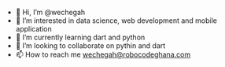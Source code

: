 - 👋 Hi, I’m @wechegah
- 👀 I’m interested in data science, web development and mobile application
- 🌱 I’m currently learning dart and python
- 💞️ I’m looking to collaborate on pythin and dart
- 📫 How to reach me wechegah@robocodeghana.com

<!---
robowech/robowech is a ✨ special ✨ repository because its `README.md` (this file) appears on your GitHub profile.
You can click the Preview link to take a look at your changes.
--->
